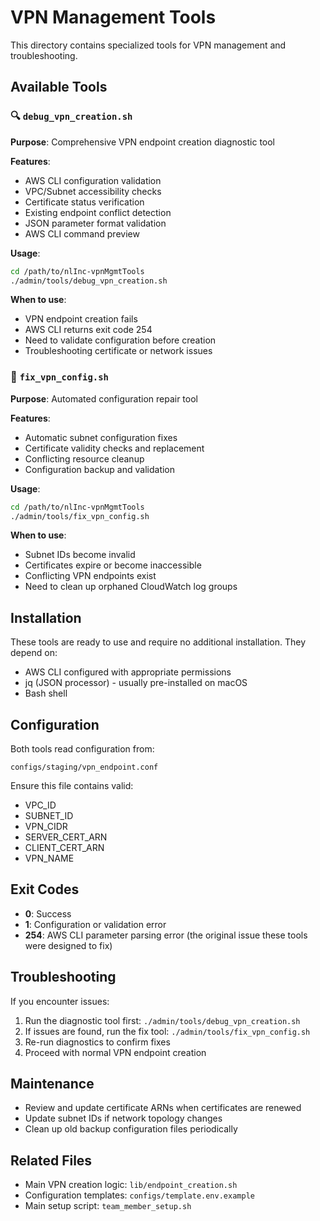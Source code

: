 # VPN Management Tools

This directory contains specialized tools for VPN management and troubleshooting.

## Available Tools

### 🔍 `debug_vpn_creation.sh`
**Purpose**: Comprehensive VPN endpoint creation diagnostic tool

**Features**:
- AWS CLI configuration validation
- VPC/Subnet accessibility checks  
- Certificate status verification
- Existing endpoint conflict detection
- JSON parameter format validation
- AWS CLI command preview

**Usage**:
```bash
cd /path/to/nlInc-vpnMgmtTools
./admin/tools/debug_vpn_creation.sh
```

**When to use**:
- VPN endpoint creation fails
- AWS CLI returns exit code 254
- Need to validate configuration before creation
- Troubleshooting certificate or network issues

### 🔧 `fix_vpn_config.sh`
**Purpose**: Automated configuration repair tool

**Features**:
- Automatic subnet configuration fixes
- Certificate validity checks and replacement
- Conflicting resource cleanup
- Configuration backup and validation

**Usage**:
```bash
cd /path/to/nlInc-vpnMgmtTools
./admin/tools/fix_vpn_config.sh
```

**When to use**:
- Subnet IDs become invalid
- Certificates expire or become inaccessible
- Conflicting VPN endpoints exist
- Need to clean up orphaned CloudWatch log groups

## Installation

These tools are ready to use and require no additional installation. They depend on:
- AWS CLI configured with appropriate permissions
- jq (JSON processor) - usually pre-installed on macOS
- Bash shell

## Configuration

Both tools read configuration from:
```
configs/staging/vpn_endpoint.conf
```

Ensure this file contains valid:
- VPC_ID
- SUBNET_ID  
- VPN_CIDR
- SERVER_CERT_ARN
- CLIENT_CERT_ARN
- VPN_NAME

## Exit Codes

- **0**: Success
- **1**: Configuration or validation error
- **254**: AWS CLI parameter parsing error (the original issue these tools were designed to fix)

## Troubleshooting

If you encounter issues:

1. Run the diagnostic tool first: `./admin/tools/debug_vpn_creation.sh`
2. If issues are found, run the fix tool: `./admin/tools/fix_vpn_config.sh`
3. Re-run diagnostics to confirm fixes
4. Proceed with normal VPN endpoint creation

## Maintenance

- Review and update certificate ARNs when certificates are renewed
- Update subnet IDs if network topology changes
- Clean up old backup configuration files periodically

## Related Files

- Main VPN creation logic: `lib/endpoint_creation.sh`
- Configuration templates: `configs/template.env.example`
- Main setup script: `team_member_setup.sh`
